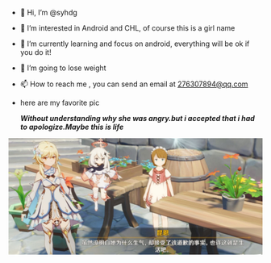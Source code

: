 - 👋 Hi, I’m @syhdg

- 👀 I’m interested in Android and CHL, of course this is a girl name

- 🌱 I’m currently learning  and focus on android, everything will be ok if you do it!

- 💞️ I’m going to  lose weight

- 📫 How to reach me , you can send an email at 276307894@qq.com

- here are my favorite pic 

  ***Without understanding why she was angry.but i accepted that i had to  apologize.Maybe this is life***

![life](life.jpg)

<!---
syhdg/syhdg is a ✨ special ✨ repository because its `README.md` (this file) appears on your GitHub profile.
You can click the Preview link to take a look at your changes.
--->
